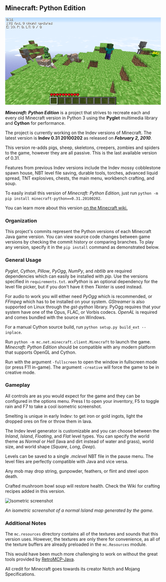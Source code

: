 ## Minecraft: Python Edition

![Minecraft](/screenshot.png?raw=true)

_**Minecraft: Python Edition**_ is a project that strives to recreate each and every old Minecraft version in Python 3 using the **Pyglet** multimedia library and **Cython** for performance.

The project is currently working on the Indev versions of Minecraft.
The latest version is **Indev 0.31 20100202** as released on _**February 2, 2010**_.

This version re-adds pigs, sheep, skeletons, creepers, zombies and spiders to the game, however they are all passive.
This is the last available version of 0.31.

Features from previous Indev versions include the Indev mossy cobblestone spawn house, NBT level file saving,
durable tools, torches, advanced liquid spread, TNT explosives, chests, the main menu, workbench crafting, and soup.

To easily install this version of *Minecraft: Python Edition*, just run `python -m pip install minecraft-python==0.31.20100202`.

You can learn more about this version [on the Minecraft wiki.](https://minecraft.wiki/w/Java_Edition_Indev_0.31_20100202)

### Organization

This project's commits represent the Python versions of each Minecraft Java game version.
You can view source code changes between game versions by checking the commit history or comparing branches.
To play any version, specify it in the `pip install` command as demonstrated below.

### General Usage

*Pyglet*, *Cython*, *Pillow*, *PyOgg*, *NumPy*, and *nbtlib* are required dependencies which can easily be installed with *pip*. Use the versions specified in `requirements.txt`.
*wxPython* is an optional dependency for the level file picker, but if you don't have it then *Tkinter* is used instead.

For audio to work you will either need *PyOgg* which is recommended, or *FFmpeg* which has to be installed on your system.
*GStreamer* is also supported on Linux through the *gst-python* library.
PyOgg requires that your system have one of the Opus, FLAC, or Vorbis codecs.
*OpenAL* is required and comes bundled with the source on Windows.

For a manual Cython source build, run `python setup.py build_ext --inplace`.

Run `python -m mc.net.minecraft.client.Minecraft` to launch the game. *Minecraft: Python Edition* should be compatible with any modern platform that supports OpenGL and Cython.

Run with the argument `-fullscreen` to open the window in fullscreen mode (or press F11 in-game).
The argument `-creative` will force the game to be in creative mode.

### Gameplay

All controls are as you would expect for the game and they can be configured in the options menu.
Press I to open your inventory, F5 to toggle rain and F7 to take a cool isometric screenshot.

Smelting is unique in early Indev: to get iron or gold ingots, light the dropped ores on fire or throw them in lava.

The Indev level generator is customizable and you can choose between the *Inland*, *Island*, *Floating*, and *Flat* level types.
You can specify the world theme as *Normal* or *Hell* (lava and dirt instead of water and grass), world size, and world shape (*Square*, *Long*, *Deep*).

Levels can be saved to a single *.mclevel* NBT file in the pause menu. The level files are perfectly compatible with Java and vice versa.

Any mob may drop string, gunpowder, feathers, or flint and steel upon death.

Crafted mushroom bowl soup will restore health. Check the Wiki for crafting recipes added in this version.

![Isometric screenshot](/map.png?raw=true)

*An isometric screenshot of a normal Island map generated by the game.*

### Additional Notes

The `mc.resources` directory contains all of the textures and sounds that this version uses. However,
the textures are only there for convenience, as all of the texture buffers are already preloaded
in the `mc.Resources` module.

This would have been much more challenging to work on without the great tools provided by [RetroMCP-Java](https://github.com/MCPHackers/RetroMCP-Java).

All credit for Minecraft goes towards its creator Notch and Mojang Specifications.
